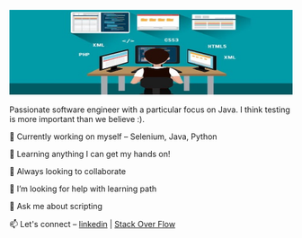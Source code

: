 ![mine](https://raw.githubusercontent.com/rezzco/rezzco/main/pic.png)

Passionate software engineer with a particular focus on Java. I think testing is more important than we believe :).

🔭 Currently working on myself – Selenium, Java, Python

🌱 Learning anything I can get my hands on!

👯 Always looking to collaborate

🤔 I’m looking for help with learning path

💬 Ask me about scripting

📫 Let's connect – [linkedin](https://www.linkedin.com/in/reza-shahriari-16043643/) | [Stack Over Flow](https://stackoverflow.com/users/10753128/rez-shahr)